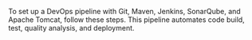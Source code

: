 To set up a DevOps pipeline with Git, Maven, Jenkins, SonarQube, and Apache Tomcat, follow these steps. This pipeline automates code build, test, quality analysis, and deployment.
